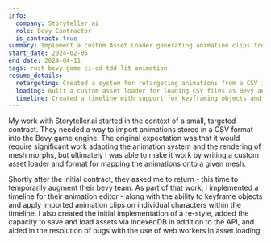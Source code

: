 ```yaml
---
info:
  company: Storyteller.ai
  role: Bevy Contractor
  is_contract: true
summary: Implement a custom Asset Loader generating animation clips from a time-stamped CSV, create an animation timeline allowing easy keyframing and the use of pre-existing animations on their characters
start_date: 2024-02-05
end_date: 2024-04-11
tags: rust bevy game ci-cd tdd lit animation
resume_details:
  retargeting: Created a system for retargeting animations from a CSV in Bevy
  loading: Built a custom asset loader for loading CSV files as Bevy animation clips
  timeline: Created a timeline with support for keyframing objects and coordinating the playback of animation clips
---
```


My work with Storyteller.ai started in the context of a small, targeted contract. They needed a way to import animations stored in a CSV format into the Bevy game engine. The original expectation was that it would require significant work adapting the animation system and the rendering of mesh morphs, but ultimately I was able to make it work by writing a custom asset loader and format for mapping the animations onto a given mesh.

Shortly after the initial contract, they asked me to return - this time to temporarily augment their bevy team. As part of that work, I implemented a timeline for their animation editor - along with the ability to keyframe objects and apply imported animation clips on individual characters within the timeline. I also created the initial implementation of a re-style, added the capacity to save and load assets via indexedDB in addition to the API, and aided in the resolution of bugs with the use of web workers in asset loading.
